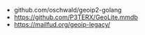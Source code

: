 - github.com/oschwald/geoip2-golang
- https://github.com/P3TERX/GeoLite.mmdb
- https://mailfud.org/geoip-legacy/
